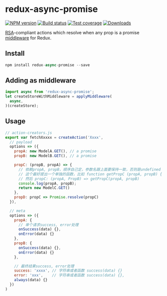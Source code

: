 redux-async-promise
=============

[![NPM version][npm-image]][npm-url]
[![Build status][travis-image]][travis-url]
[![Test coverage][coveralls-image]][coveralls-url]
[![Downloads][downloads-image]][downloads-url]

[RSA](https://github.com/kolodny/redux-standard-action)-compliant actions which resolve when any prop is a promise [middleware](https://github.com/gaearon/redux/blob/master/docs/middleware.md) for Redux.


## Install

```js
npm install redux-async-promise --save
```

## Adding as middleware

```js
import async from 'redux-async-promise';
let createStoreWithMiddleware = applyMiddleware(
  async,
)(createStore);
```

## Usage

```js
// action-creators.js
export var fetchXxxxx = createAction('Xxxx',
  // payload
  options => ({
    propA: new ModelA.GET(), // a promise
    propB: new ModelB.GET(), // a promise

    propC: (propB, propA) => {
      // 依赖propA, propB，顺序自己定，参数名跟上面要保持一致，否则是undefined
      // 这个最好提出一个单独的函数，比如 function getPropC (propA, propB) {}
      // 然后 propC: (propA, PropB) => getPropC(propA, propB)
      console.log(propA, propB);
      return new ModelC.GET()
    },
    propD: propC => Promise.resolve(propC)
  }),

  // meta
  options => ({
    propA: {
      // 单个请求success, error处理
      onSuccess(data) {},
      onError(data) {}
    },
    propB: {
      onSuccess(data) {},
      onError(data) {}
    },

    // 最终结果success, error处理
    success: 'xxxx', // 字符串或者函数 success(data) {}
    error: 'xxx',    // 字符串或者函数 success(data) {},
    always(data) {}
  })
)

```


[npm-image]: https://img.shields.io/npm/v/redux-async-promise.svg?style=flat-square
[npm-url]: https://npmjs.org/package/redux-async-promise
[travis-image]: https://img.shields.io/travis/symbiont-io/redux-async-promise.svg?style=flat-square
[travis-url]: https://travis-ci.org/symbiont-io/redux-async-promise
[coveralls-image]: https://img.shields.io/coveralls/kolodny/redux-async-promise.svg?style=flat-square
[coveralls-url]: https://coveralls.io/r/kolodny/redux-async-promise
[downloads-image]: http://img.shields.io/npm/dm/redux-async-promise.svg?style=flat-square
[downloads-url]: https://npmjs.org/package/redux-async-promise
